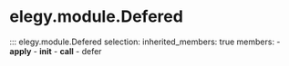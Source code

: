 # elegy.module.Defered

::: elegy.module.Defered
    selection:
        inherited_members: true
        members:
            - __apply__
            - __init__
            - __call__
            - defer